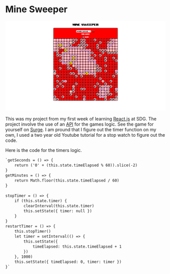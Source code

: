<h1 style={text-align: 'center'}>Mine Sweeper</h1>
<img style={margin:'0' 'auto'} src=./public/minesweeper.png>

<p style={margin:'0' 'auto'}>This was my project from my first week of learning <a href="https://reactjs.org/">React.js</a> at SDG. The project involve the use of an <a href="https://minesweeper-api.herokuapp.com/
">API</a> for the games logic. See the game for yourself on <a href="http://mine-sweeper-justin.surge.sh/">Surge</a>. I am pround that I figure out the timer function on my own, I used a two year old Youtube tutorial for a stop watch to figure out the code.</p>
<p>Here is the code for the timers logic.</p>
    
    `getSeconds = () => {
    	return ('0' + (this.state.timeElapsed % 60)).slice(-2)
    }
    getMinutes = () => {
    	return Math.floor(this.state.timeElapsed / 60)
    }

    stopTimer = () => {
    	if (this.state.timer) {
    		clearInterval(this.state.timer)
    		this.setState({ timer: null })
    	}
    }
    restartTimer = () => {
    	this.stopTimer()
    	let timer = setInterval(() => {
    		this.setState({
    			timeElapsed: this.state.timeElapsed + 1
    		})
    	}, 1000)
    	this.setState({ timeElapsed: 0, timer: timer })
    }`
